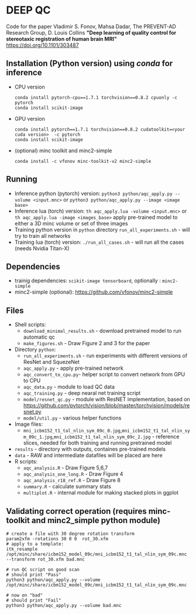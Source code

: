 # DEEP QC

Code for the paper Vladimir S. Fonov, Mahsa Dadar, The PREVENT-AD Research Group, D. Louis Collins **"Deep learning of quality control for stereotaxic registration of human brain MRI"** https://doi.org/10.1101/303487 

## Installation (Python version) using *conda* for inference

* CPU version 
    ```
    conda install pytorch-cpu==1.7.1 torchvision==0.8.2 cpuonly -c pytorch 
    conda install scikit-image
    ```
* GPU version
    ```
    conda install pytorch==1.7.1 torchvision==0.8.2 cudatoolkit=<your cuda version>  -c pytorch 
    conda install scikit-image
    ```
* (optional) minc toolkit and minc2-simple
   ```
   conda install -c vfonov minc-toolkit-v2 minc2-simple
   ```

## Running

* Inference python (pytorch) version: `python3 python/aqc_apply.py --volume <input.mnc>` or `python3 python/aqc_apply.py --image <image base>`
* Inference lua (torch) version: `th aqc_apply.lua -volume <input.mnc>` or `th aqc_apply.lua -image <images_base>` apply pre-trained model to either a 3D minc volume or set of three images 
* Training python version in `python` directory `run_all_experiments.sh` - will try to train all networks
* Training lua (torch) version: `./run_all_cases.sh` - will run all the cases (needs Nvidia Titan-X)

## Dependencies

* trainig dependencies: `scikit-image tensorboard`, optionally : `minc2-simple`
* minc2-simple (optional): https://github.com/vfonov/minc2-simple

## Files

* Shell scripts:
    * `download_minimal_results.sh`  - download pretrained model to run automatic qc
    * `make_figures.sh`  - Draw Figure 2 and 3 for the paper
* Directory `python`:
    * `run_all_experiments.sh` - run experiments with different versions of ResNet and SquezeNet
    * `aqc_apply.py` - apply pre-trained network
    * `aqc_convert_to_cpu.py`- helper script to convert network from GPU to CPU 
    * `aqc_data.py` - module to load QC data
    * `aqc_training.py` - deep nearal net training script
    * `model/resnet_qc.py` - module with ResNET implementation, based on https://github.com/pytorch/vision/blob/master/torchvision/models/resnet.py
    * `model/util.py` - various helper functions
* Image files:
    * `mni_icbm152_t1_tal_nlin_sym_09c_0.jpg`,`mni_icbm152_t1_tal_nlin_sym_09c_1.jpg`,`mni_icbm152_t1_tal_nlin_sym_09c_2.jpg` - reference slices, needed for both training and running pretrained model
* `results` - directory with outputs, containes pre-trained models
* `data` - RAW and intermediate datafiles will be placed are here
* R scripts:
  * `aqc_analysis.R` - Draw Figure 5,6,7
  * `aqc_analysis_one_long.R`  - Draw Figure 4
  * `aqc_analysis_r18_ref.R`  - Draw Figure 8
  * `summary.R`  - calculate summary stats 
  * `multiplot.R` - internal module for making stacked plots in ggplot

## Validating correct operation (requires minc-toolkit and minc2_simple python module)

```
# create a file with 30 degree rotation transform
param2xfm -rotations 30 0 0  rot_30.xfm
# apply to a template:
itk_resample /opt/minc/share/icbm152_model_09c/mni_icbm152_t1_tal_nlin_sym_09c.mnc --transform rot_30.xfm bad.mnc

# run QC script on good scan
# should print "Pass"
python3 python/aqc_apply.py --volume /opt/minc/share/icbm152_model_09c/mni_icbm152_t1_tal_nlin_sym_09c.mnc

# now on "bad"
# should print "Fail"
python3 python/aqc_apply.py --volume bad.mnc
```
